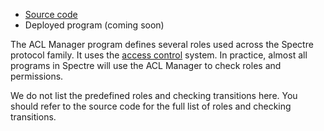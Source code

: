 - [Source code](https://github.com/spectrehq/spectre/tree/main/packages/leo/spectre_v1/acl_manager)
- Deployed program (coming soon)

The ACL Manager program defines several roles used across the Spectre protocol family. It uses the [access control](./access_control.md) system. In practice, almost all programs in Spectre will use the ACL Manager to check roles and permissions.

We do not list the predefined roles and checking transitions here. You should refer to the source code for the full list of roles and checking transitions.
